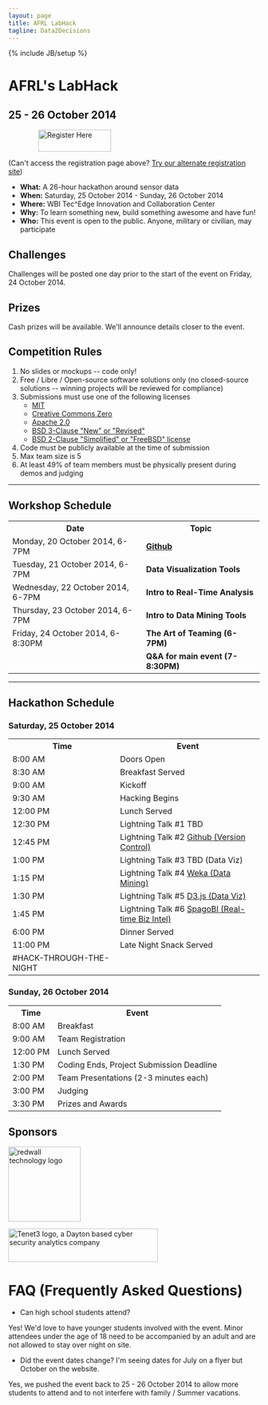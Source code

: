 ```yaml
---
layout: page
title: AFRL LabHack
tagline: Data2Decisions
---
```

{% include JB/setup %}

<h1 style="text-align: left;">AFRL's LabHack</h1>
<h2 style="text-align: left;">25 - 26 October 2014</h2>
<p style="padding-left: 60px; text-align: left;"><a title="Labhack Registration" href="http://www.eventbrite.com/e/labhack-tickets-11292755937"><img class="size-full wp-image-2138" src="http://wbi-icc.com/wp-content/uploads/2014/04/button-1.png" alt="Register Here" width="146" height="44" /></a></p>
<p style="text-align: left;">(Can't access the registration page above? <a href="https://einvitations.afit.edu/inv/index.cfm?i=194090&amp;k=036846097257">Try our alternate registration site</a>)</p>

<ul>
	<li><strong>What:</strong> A 26-hour hackathon around sensor data</li>
	<li><strong>When:</strong> Saturday, 25 October 2014 - Sunday, 26 October 2014</li>
	<li><strong>Where:</strong> WBI Tec^Edge Innovation and Collaboration Center</li>
	<li><strong>Why:</strong> To learn something new, build something awesome and have fun!</li>
	<li><strong>Who:</strong> This event is open to the public. Anyone, military or civilian, may participate</li>
</ul>
<h2>Challenges</h2>
Challenges will be posted one day prior to the start of the event on Friday, 24 October 2014.
<h2>Prizes</h2>
Cash prizes will be available. We'll announce details closer to the event.
<h2>Competition Rules</h2>
<ol>
	<li>No slides or mockups -- code only!</li>
	<li>Free / Libre / Open-source software solutions only (no closed-source solutions -- winning projects will be reviewed for compliance)</li>
	<li>Submissions must use one of the following licenses
<ul>
	<li><a href="https://tldrlegal.com/license/mit-license" target="_blank">MIT</a></li>
	<li><a href="https://creativecommons.org/publicdomain/zero/1.0/" target="_blank">Creative Commons Zero</a></li>
	<li><a href="https://tldrlegal.com/license/apache-license-2.0-(apache-2.0)" target="_blank">Apache 2.0</a></li>
	<li><a href="http://opensource.org/licenses/BSD-3-Clause" target="_blank">BSD 3-Clause "New" or "Revised"</a></li>
	<li><a href="http://opensource.org/licenses/BSD-2-Clause" target="_blank">BSD 2-Clause "Simplified" or "FreeBSD" license</a></li>
</ul>
</li>
	<li>Code must be publicly available at the time of submission</li>
	<li>Max team size is 5</li>
	<li>At least 49% of team members must be physically present during demos and judging</li>
</ol>

<hr />

<h2></h2>
<h2>Workshop Schedule</h2>
<table>
<tbody>
<tr>
<th>Date</th>
<th>Topic</th>
</tr>
<tr>
<td>Monday, 20 October 2014, 6-7PM</td>
<td><strong><a href="http://www.github.com">Github</a></strong></td>
</tr>
<tr>
<td>Tuesday, 21 October 2014, 6-7PM</td>
<td><strong>Data Visualization Tools</strong></td>
</tr>
<tr>
<td>Wednesday, 22 October 2014, 6-7PM</td>
<td><strong>Intro to Real-Time Analysis</strong></td>
</tr>
<tr>
<td>Thursday, 23 October 2014, 6-7PM</td>
<td><strong>Intro to Data Mining Tools</strong></td>
</tr>
<tr>
<td>Friday, 24 October 2014, 6-8:30PM</td>
<td><strong>The Art of Teaming (6-7PM)</strong></td>
</tr>
<tr>
<td></td>
<td><strong>Q&amp;A for main event (7-8:30PM)</strong></td>
</tr>
</tbody>
</table>

<hr />

<h2></h2>
<h2>Hackathon Schedule</h2>
<h3>Saturday, 25 October 2014</h3>
<table>
<tbody>
<tr>
<th>Time</th>
<th>Event</th>
</tr>
<tr>
<td>8:00 AM</td>
<td>Doors Open</td>
</tr>
<tr>
<td>8:30 AM</td>
<td>Breakfast Served</td>
</tr>
<tr>
<td>9:00 AM</td>
<td>Kickoff</td>
</tr>
<tr>
<td>9:30 AM</td>
<td>Hacking Begins</td>
</tr>
<tr>
<td>12:00 PM</td>
<td>Lunch Served</td>
</tr>
<tr>
<td>12:30 PM</td>
<td>Lightning Talk #1 TBD</td>
</tr>
<tr>
<td>12:45 PM</td>
<td>Lightning Talk #2 <a href="http://www.github.com">Github (Version Control)</a></td>
</tr>
<tr>
<td>1:00 PM</td>
<td>Lightning Talk #3 TBD (Data Viz)</td>
</tr>
<tr>
<td>1:15 PM</td>
<td>Lightning Talk #4 <a href="http://www.cs.waikato.ac.nz/ml/weka/">Weka (Data Mining)</a></td>
</tr>
<tr>
<td>1:30 PM</td>
<td>Lightning Talk #5 <a href="http://d3js.org/">D3.js (Data Viz)</a></td>
</tr>
<tr>
<td>1:45 PM</td>
<td>Lightning Talk #6 <a href="http://www.spagoworld.org/xwiki/bin/view/SpagoBI/RealTimeBI">SpagoBI (Real-time Biz Intel)</a></td>
</tr>
<tr>
<td>6:00 PM</td>
<td>Dinner Served</td>
</tr>
<tr>
<td>11:00 PM</td>
<td>Late Night Snack Served</td>
</tr>
<tr>
<td>#HACK-THROUGH-THE-NIGHT</td>
</tr>
</tbody>
</table>
<h3>Sunday, 26 October 2014</h3>
<table>
<tbody>
<tr>
<th>Time</th>
<th>Event</th>
</tr>
<tr>
<td>8:00 AM</td>
<td>Breakfast</td>
</tr>
<tr>
<td>9:00 AM</td>
<td>Team Registration</td>
</tr>
<tr>
<td>12:00 PM</td>
<td>Lunch Served</td>
</tr>
<tr>
<td>1:30 PM</td>
<td>Coding Ends, Project Submission Deadline</td>
</tr>
<tr>
<td>2:00 PM</td>
<td>Team Presentations (2-3 minutes each)</td>
</tr>
<tr>
<td>3:00 PM</td>
<td>Judging</td>
</tr>
<tr>
<td>3:30 PM</td>
<td>Prizes and Awards</td>
</tr>
</tbody>
</table>
<h2>Sponsors</h2>
<a href="http://redwall.us"><img class="aligncenter size-full wp-image-2191" src="http://wbi-icc.com/wp-content/uploads/2014/04/Redwall_logo_with_text_300_300.png" alt="redwall technology logo" width="145" height="150" /></a>

<a href="http://tenet3.com/"><img class="aligncenter size-medium wp-image-2195" src="http://wbi-icc.com/wp-content/uploads/2014/04/Tenet3_Web-300x67.png" alt="Tenet3 logo, a Dayton based cyber security analytics company" width="300" height="67" /></a>

FAQ (Frequently Asked Questions)
================================
* Can high school students attend?

Yes! We'd love to have younger students involved with the event. Minor attendees under the age of 18 need to be accompanied by an adult and are not allowed to stay over night on site.

* Did the event dates change? I'm seeing dates for July on a flyer but October on the website.

Yes, we pushed the event back to 25 - 26 October 2014 to allow more students to attend and to not interfere with family / Summer vacations.


